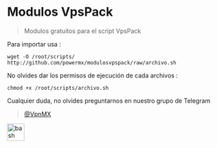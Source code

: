 # Modulos VpsPack

>Modulos gratuitos para el script VpsPack

Para importar usa :

```
wget -O /root/scripts/ http://github.com/powermx/modulosvpspack/raw/archivo.sh
```

No olvides dar los permisos de ejecución de cada archivos :

```
chmod +x /root/scripts/archivo.sh
```

Cualquier duda, no olvides preguntarnos en nuestro grupo de Telegram

> <a href="https://t.me/vpnmx" target="_blank">@VpnMX</a>

<a href="https://www.gnu.org/software/bash/" target="_blank" rel="noreferrer"> <img src="https://www.vectorlogo.zone/logos/gnu_bash/gnu_bash-icon.svg" alt="bash" width="40" height="40"/> </a> <a href="https://getbootstrap.com" target="_blank" rel="noreferrer">
